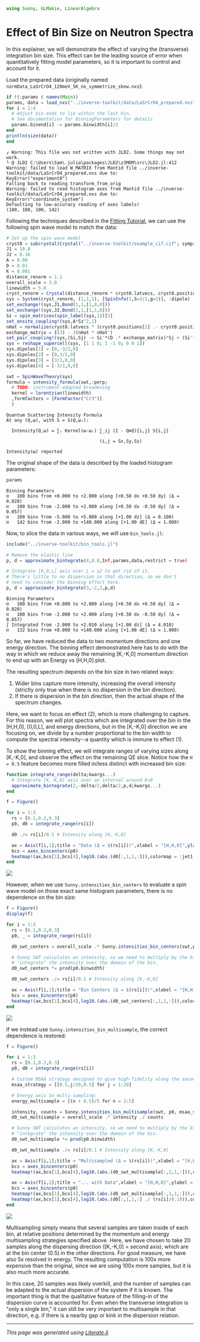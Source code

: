 ````julia
using Sunny, GLMakie, LinearAlgebra
````

# Effect of Bin Size on Neutron Spectra

In this explainer, we will demonstrate the effect of varying the (transverse) integration bin size.
This effect can be the leading source of error when quantitatively fitting model parameters,
so it is important to control and account for it.

Load the prepared data (originally named `normData_LaSrCrO4_120meV_5K_no_symmetrize_skew.nxs`):

````julia
if !(:params ∈ names(Main))
params, data = load_nxs("../inverse-toolkit/data/LaSrCrO4_prepared.nxs")
for i = 1:4
  # Adjust bin ends to lie within the last bin.
  # See documentation for BinningParameters for details
  params.binend[i] -= params.binwidth[i]/2
end
println(size(data))
end
````

````
┌ Warning: This file was not written with JLD2. Some things may not work.
└ @ JLD2 C:\Users\Sam\.julia\packages\JLD2\z3MOM\src\JLD2.jl:412
Warning: failed to load W_MATRIX from Mantid file ../inverse-toolkit/data/LaSrCrO4_prepared.nxs due to:
KeyError("experiment0")
Falling back to reading transform_from_orig
Warning: failed to read histogram axes from Mantid file ../inverse-toolkit/data/LaSrCrO4_prepared.nxs due to:
KeyError("coordinate_system")
Defaulting to low-accuracy reading of axes labels!
(100, 100, 100, 142)

````

Following the techniques described in the [Fitting Tutorial](fitting_tutorial.md), we
can use the following spin wave model to match the data:

````julia
# Set up the spin wave model
cryst0 = subcrystal(Crystal("../inverse-toolkit/example_cif.cif"; symprec=1e-4),"Cr")
J1 = 10.0
J2 = 0.16
A = 0.08
D = 0.01
K = 0.001
distance_renorm = 1.1
overall_scale = 3.0
linewidth = 5.0
cryst_renorm = Crystal(distance_renorm * cryst0.latvecs, cryst0.positions)
sys = System(cryst_renorm, (1,1,1), [SpinInfo(1,S=3/2,g=2)], :dipole)
set_exchange!(sys,J1,Bond(1,1,[1,0,0]))
set_exchange!(sys,J2,Bond(1,1,[1,1,0]))
Sz = spin_matrices(spin_label(sys,1))[3]
set_onsite_coupling!(sys,A*Sz^2,1)
nHat = normalize(cryst0.latvecs * (cryst0.positions[2] .- cryst0.positions[1]))
exchange_matrix = I(3) - 3(nHat * nHat')
set_pair_coupling!(sys,(Si,Sj) -> Si'*(D .* exchange_matrix)*Sj + (Si'*K*Sj)^2,Bond(1,2,[0,0,0]))
sys = reshape_supercell(sys, [1 1 0; 1 -1 0; 0 0 1])
sys.dipoles[1] = [0,-3/2,0]
sys.dipoles[2] = [0,3/2,0]
sys.dipoles[3] = [3/2,0,0]
sys.dipoles[4] = [-3/2,0,0]

swt = SpinWaveTheory(sys)
formula = intensity_formula(swt,:perp;
  # TODO: instrument-adapted broadening
  kernel = lorentzian(linewidth)
  ,formfactors = [FormFactor("Cr3")]
  )
````

````
Quantum Scattering Intensity Formula
At any (Q,ω), with S = S(Q,ωᵢ):

  Intensity(Q,ω) = ∑ᵢ Kernel(ω-ωᵢ) ∑_ij (I - Q⊗Q){i,j} S{i,j}
                                   
                                   (i,j = Sx,Sy,Sz)

Intensity(ω) reported

````

The original shape of the data is described by the loaded histogram parameters:

````julia
params
````

````
Binning Parameters
⊡   100 bins from +0.000 to +2.000 along [+0.50 dx +0.50 dy] (Δ = 0.028)
⊡   100 bins from -2.000 to +2.000 along [+0.50 dx -0.50 dy] (Δ = 0.057)
⊡   100 bins from -5.000 to +5.000 along [+1.00 dz] (Δ = 0.100)
⊡   142 bins from -2.000 to +140.000 along [+1.00 dE] (Δ = 1.000)

````

Now, to slice the data in various ways, we will use `bin_tools.jl`:

````julia
include("../inverse-toolkit/bin_tools.jl")

# Remove the elastic line
p, d = approximate_bintegrate(4,8.0,Inf,params,data,restrict = true)

# Integrate [0,0,L] axis over L = ±2 to get rid of it.
# There's little to no dispersion in that direction, so we don't
# need to consider the binning effect here.
p, d = approximate_bintegrate(3,-2,2,p,d)

````

````
Binning Parameters
⊡   100 bins from +0.000 to +2.000 along [+0.50 dx +0.50 dy] (Δ = 0.028)
⊡   100 bins from -2.000 to +2.000 along [+0.50 dx -0.50 dy] (Δ = 0.057)
∫ Integrated from -2.000 to +2.010 along [+1.00 dz] (Δ = 4.010)
⊡   132 bins from +8.000 to +140.000 along [+1.00 dE] (Δ = 1.000)

````

So far, we have reduced the data to two momentum directions and one energy direction.
The binning effect demonstrated here has to do with the way in which we reduce away the
remaining [K,-K,0] momentum direction to end up with an Energy vs [H,H,0] plot.

The resulting spectrum depends on the bin size in two related ways:

1. Wider bins capture more intensity, increasing the overall intensity (strictly only true when there is no dispersion in the bin direction).
2. If there is dispersion in the bin direction, then the actual shape of the spectrum changes.

Here, we want to focus on effect (2), which is more challenging to capture.
For this reason, we will plot spectra which are integrated over the bin in the [H,H,0], [0,0,L], and energy directions,
but in the [K,-K,0] direction we are focusing on, we divide by a number proportional to the bin width to compute
the spectral intensity--a quantity which is immune to effect (1).

To show the binning effect, we will integrate ranges of varying sizes along [K,-K,0], and
observe the effect on the remaining QE slice.
Notice how the `H = 0.5` feature becomes more filled in/less distinct with increased bin size:

````julia
function integrate_range(delta;kwargs...)
  # Integrate [K,-K,0] axis over an interval around K=0
  approximate_bintegrate(2,-delta/2,delta/2,p,d;kwargs...)
end

f = Figure()

for i = 1:3
  rs = [0.1,0.2,0.3]
  p0, d0 = integrate_range(rs[i])

  d0 ./= rs[i]/0.1 # Intensity along [K,-K,0]

  ax = Axis(f[i,1];title = "Data (Δ = $(rs[i]))",xlabel = "[H,H,0]",ylabel = "ω [meV]")
  bcs = axes_bincenters(p0)
  heatmap!(ax,bcs[1],bcs[4],log10.(abs.(d0[:,1,1,:])),colormap = :jet1,colorrange = (-4,2))
end
````
![](bin_effect_tutorial-11.png)

However, when we use `Sunny.intensities_bin_centers` to evaluate a spin wave model on those
exact same histogram parameters, there is no dependence on the bin size:

````julia
f = Figure()
display(f)

for i = 1:3
  rs = [0.1,0.2,0.3]
  p0, _ = integrate_range(rs[i])

  d0_swt_centers = overall_scale .* Sunny.intensities_bin_centers(swt,p0,formula)

  # Sunny SWT calculates an intensity, so we need to multiply by the bin size to
  # "integrate" the intensity over the domain of the bin.
  d0_swt_centers *= prod(p0.binwidth)

  d0_swt_centers ./= rs[i]/0.1 # Intensity along [K,-K,0]

  ax = Axis(f[i,1];title = "Bin Centers (Δ = $(rs[i]))",xlabel = "[H,H,0]",ylabel = "ω [meV]")
  bcs = axes_bincenters(p0)
  heatmap!(ax,bcs[1],bcs[4],log10.(abs.(d0_swt_centers[:,1,1,:])),colormap = :jet1,colorrange = (-4,2))
end
````
![](bin_effect_tutorial-13.png)

If we instead use `Sunny.intensities_bin_multisample`, the correct dependence is restored:

````julia
f = Figure()

for i = 1:3
  rs = [0.1,0.2,0.3]
  p0, d0 = integrate_range(rs[i])

  # Custom MSAA strategy designed to give high-fidelity along the second axis
  msaa_strategy = [[0.5,j/20,0.5] for j = 1:20]

  # Energy axis 5x multi-sampling:
  energy_multisample = [(n + 0.5)/5 for n = 1:5]

  intensity, counts = Sunny.intensities_bin_multisample(swt, p0, msaa_strategy, energy_multisample, formula)
  d0_swt_multisample = overall_scale .* intensity ./ counts

  # Sunny SWT calculates an intensity, so we need to multiply by the bin size to
  # "integrate" the intensity over the domain of the bin.
  d0_swt_multisample *= prod(p0.binwidth)

  d0_swt_multisample ./= rs[i]/0.1 # Intensity along [K,-K,0]

  ax = Axis(f[i,1];title = "Multisampled (Δ = $(rs[i]))",xlabel = "[H,H,0]",ylabel = "ω [meV]")
  bcs = axes_bincenters(p0)
  heatmap!(ax,bcs[1],bcs[4],log10.(abs.(d0_swt_multisample[:,1,1,:])),colormap = :jet1,colorrange = (-4,2))

  ax = Axis(f[i,2];title = "... with Data",xlabel = "[H,H,0]",ylabel = "ω [meV]")
  bcs = axes_bincenters(p0)
  heatmap!(ax,bcs[1],bcs[4],log10.(abs.(d0_swt_multisample[:,1,1,:])),colormap = :jet1,colorrange = (-4,2))
  heatmap!(ax,bcs[1],bcs[4],log10.(abs.(d0[:,1,1,:] ./ (rs[i]/0.1))),colormap = :jet1,colorrange = (-4,2))
end
````
![](bin_effect_tutorial-15.png)

Multisampling simply means that several samples are taken inside of each bin, at relative positions determined
by the momentum and energy multisampling strategies specified above.
Here, we have chosen to take 20 samples along the dispersing direction ([K,-K,0] = second axis), which are at the
bin center (0.5) in the other directions.
For good measure, we have also 5x resolved in energy.
The resulting computation is 100x more expensive than the original, since we are using 100x more samples, but it is also
much more accurate.

In this case, 20 samples was likely overkill, and the number of samples can be adapted to the actual dispersion of the system
if it is known.
The important thing is that the qualitative feature of the filling-in of the dispersion curve is accounted for.
Even when the transverse integration is "only a single bin," it can still be very important to multisample in that direction,
e.g. if there is a nearby gap or kink in the dispersion relation.

---

*This page was generated using [Literate.jl](https://github.com/fredrikekre/Literate.jl).*

